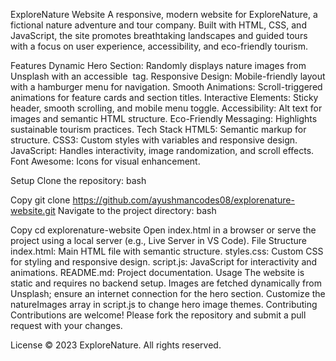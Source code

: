ExploreNature Website
A responsive, modern website for ExploreNature, a fictional nature adventure and tour company. Built with HTML, CSS, and JavaScript, the site promotes breathtaking landscapes and guided tours with a focus on user experience, accessibility, and eco-friendly tourism.

Features
Dynamic Hero Section: Randomly displays nature images from Unsplash with an accessible <img> tag.
Responsive Design: Mobile-friendly layout with a hamburger menu for navigation.
Smooth Animations: Scroll-triggered animations for feature cards and section titles.
Interactive Elements: Sticky header, smooth scrolling, and mobile menu toggle.
Accessibility: Alt text for images and semantic HTML structure.
Eco-Friendly Messaging: Highlights sustainable tourism practices.
Tech Stack
HTML5: Semantic markup for structure.
CSS3: Custom styles with variables and responsive design.
JavaScript: Handles interactivity, image randomization, and scroll effects.
Font Awesome: Icons for visual enhancement.

Setup
Clone the repository:
bash

Copy
git clone https://github.com/ayushmancodes08/explorenature-website.git
Navigate to the project directory:
bash

Copy
cd explorenature-website
Open index.html in a browser or serve the project using a local server (e.g., Live Server in VS Code).
File Structure
index.html: Main HTML file with semantic structure.
styles.css: Custom CSS for styling and responsive design.
script.js: JavaScript for interactivity and animations.
README.md: Project documentation.
Usage
The website is static and requires no backend setup.
Images are fetched dynamically from Unsplash; ensure an internet connection for the hero section.
Customize the natureImages array in script.js to change hero image themes.
Contributing
Contributions are welcome! Please fork the repository and submit a pull request with your changes.

License
© 2023 ExploreNature. All rights reserved.

